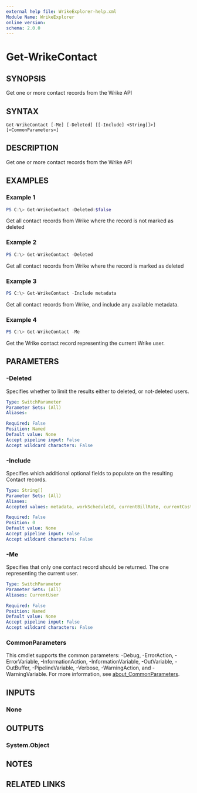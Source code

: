 ```yaml
---
external help file: WrikeExplorer-help.xml
Module Name: WrikeExplorer
online version:
schema: 2.0.0
---
```


# Get-WrikeContact

## SYNOPSIS
Get one or more contact records from the Wrike API

## SYNTAX

```
Get-WrikeContact [-Me] [-Deleted] [[-Include] <String[]>] [<CommonParameters>]
```

## DESCRIPTION
Get one or more contact records from the Wrike API

## EXAMPLES

### Example 1
```powershell
PS C:\> Get-WrikeContact -Deleted:$false
```

Get all contact records from Wrike where the record is not marked as deleted

### Example 2
```powershell
PS C:\> Get-WrikeContact -Deleted
```

Get all contact records from Wrike where the record is marked as deleted

### Example 3
```powershell
PS C:\> Get-WrikeContact -Include metadata
```

Get all contact records from Wrike, and include any available metadata.

### Example 4
```powershell
PS C:\> Get-WrikeContact -Me
```

Get the Wrike contact record representing the current Wrike user.

## PARAMETERS

### -Deleted
Specifies whether to limit the results either to deleted, or not-deleted users.

```yaml
Type: SwitchParameter
Parameter Sets: (All)
Aliases:

Required: False
Position: Named
Default value: None
Accept pipeline input: False
Accept wildcard characters: False
```

### -Include
Specifies which additional optional fields to populate on the resulting Contact records.

```yaml
Type: String[]
Parameter Sets: (All)
Aliases:
Accepted values: metadata, workScheduleId, currentBillRate, currentCostRate

Required: False
Position: 0
Default value: None
Accept pipeline input: False
Accept wildcard characters: False
```

### -Me
Specifies that only one contact record should be returned. The one representing the current user.

```yaml
Type: SwitchParameter
Parameter Sets: (All)
Aliases: CurrentUser

Required: False
Position: Named
Default value: None
Accept pipeline input: False
Accept wildcard characters: False
```

### CommonParameters
This cmdlet supports the common parameters: -Debug, -ErrorAction, -ErrorVariable, -InformationAction, -InformationVariable, -OutVariable, -OutBuffer, -PipelineVariable, -Verbose, -WarningAction, and -WarningVariable. For more information, see [about_CommonParameters](http://go.microsoft.com/fwlink/?LinkID=113216).

## INPUTS

### None

## OUTPUTS

### System.Object
## NOTES

## RELATED LINKS

